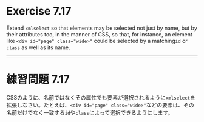 # Exercise 7.17
Extend `xmlselect` so that elements may be selected not just by name, but by their attributes too, in the manner of CSS, so that, for instance, an element like `<div id="page" class="wide>"` could be selected by a matching`id` or `class` as well as its name.

---
# 練習問題 7.17
CSSのように、名前ではなくその属性でも要素が選択されるように`xmlselect`を拡張しなさい。たとえば、`<div id="page" class="wide>"`などの要素は、その名前だけでなく一致する`id`や`class`によって選択できるようにします。
